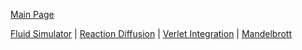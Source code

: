 [Main Page](https://loganabel.github.io/main.html)

[Fluid Simulator](https://loganabel.github.io/Fluid-Simulator-WebGL/main.html) |
[Reaction Diffusion](https://loganabel.github.io/Reaction-Diffusion-WebGL/main.html) |
[Verlet Integration](https://loganabel.github.io/Verlet-Integration/main.html) |
[Mandelbrott](https://loganabel.github.io/mandelbrott/main.html)
